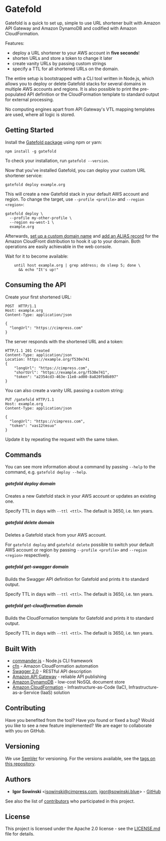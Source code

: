 # Gatefold

Gatefold is a quick to set up, simple to use URL shortener built with Amazon API Gateway and Amazon DynamoDB and codified with Amazon CloudFormation.

Features:
- deploy a URL shortener to your AWS account in **five seconds**!
- shorten URLs and store a token to change it later
- create vanity URLs by passing custom strings
- specify a TTL for all shortened URLs on the domain.

The entire setup is bootstrapped with a CLI tool written in Node.js, which allows you to deploy or delete Gatefold stacks for several domains in multiple AWS accounts and regions. It is also possible to print the pre-populated API definition or the CloudFormation template to standard output for external processing.

No computing engines apart from API Gateway's VTL mapping templates are used, where all logic is stored.

## Getting Started

Install the [Gatefold package](https://www.npmjs.com/package/gatefold) using npm or yarn:
```
npm install -g gatefold
```
To check your installation, run `gatefold --version`.

Now that you've installed Gatefold, you can deploy your custom URL shortener service:
```
gatefold deploy example.org
```
This will create a new Gatefold stack in your default AWS account and region. To change the target, use `--profile <profile>` and `--region <region>`:
```
gatefold deploy \
  --profile my-other-profile \
  --region eu-west-1 \
  example.org
```
Afterwards, [set up a custom domain name](https://docs.aws.amazon.com/apigateway/latest/developerguide/how-to-custom-domains.html) and [add an ALIAS record](https://docs.aws.amazon.com/Route53/latest/DeveloperGuide/resource-record-sets-creating.html) for the Amazon CloudFront distribution to hook it up to your domain. Both operations are easily achievable in the web console.

Wait for it to become available:
```
    until host example.org | grep address; do sleep 5; done \
      && echo "It's up!"
```

## Consuming the API

Create your first shortened URL:
```
POST  HTTP/1.1
Host: example.org
Content-Type: application/json

{
  "longUrl": "https://cimpress.com"
}
```

The server responds with the shortened URL and a token:
```
HTTP/1.1 201 Created
Content-Type: application/json
Location: https://example.org/f530e741
{
    "longUrl": "https://cimpress.com",
    "shortUrl": "https://example.org/f530e741",
    "token": "a2354cd3-463e-11e8-ad00-8a820fb8b897"
}
```

You can also create a vanity URL passing a custom string:
```
PUT /gatefold HTTP/1.1
Host: example.org
Content-Type: application/json

{
  "longUrl": "https://cimpress.com",
  "token": "vas12tmsuo"
}
```
Update it by repeating the request with the same token.

## Commands
You can see more information about a command by passing `--help` to the command, e.g. `gatefold deploy --help`.

##### gatefold deploy **domain**
Creates a new Gatefold stack in your AWS account or updates an existing one.

Specify TTL in days with `--ttl <ttl>`. The default is 3650, i.e. ten years.

##### gatefold delete **domain**
Deletes a Gatefold stack from your AWS account.

For `gatefold deploy` and `gatefold delete` possible to switch your default AWS account or region by passing `--profile <profile>` and `--region <region>` respectively.

##### gatefold get-swagger **domain**
Builds the Swagger API definition for Gatefold and prints it to standard output.

Specify TTL in days with `--ttl <ttl>`. The default is 3650, i.e. ten years.


##### gatefold get-cloudformation **domain**
Builds the CloudFormation template for Gatefold and prints it to standard output.

Specify TTL in days with `--ttl <ttl>`. The default is 3650, i.e. ten years.

## Built With

* [commander.js](https://github.com/tj/commander.js/) - Node.js CLI framework
* [cfn](https://github.com/Nordstrom/cfn) - Amazon CloudFormation automation
* [Swagger 2.0](https://github.com/OAI/OpenAPI-Specification/blob/master/versions/2.0.md) - RESTful API description
* [Amazon API Gateway](https://aws.amazon.com/api-gateway/) - reliable API publishing
* [Amazon DynamoDB](https://aws.amazon.com/dynamodb/) - low-cost NoSQL document store
* [Amazon CloudFormation](https://aws.amazon.com/cloudformation/) - Infrastructure-as-Code (IaC), Infrastructure-as-a-Service (IaaS) solution

## Contributing

Have you benefited from the tool? Have you found or fixed a bug? Would you like to see a new feature implemented? We are eager to collaborate with you on GitHub.

## Versioning

We use [SemVer](http://semver.org/) for versioning. For the versions available, see the [tags on this repository](https://github.com/your/project/tags). 

## Authors

* **Igor Sowinski** <[isowinski@cimpress.com](mailto:isowinski@cimpress.com), [igor@sowinski.blue](mailto:igor@sowinski.blue)> - [GitHub](https://github.com/Igrom)

See also the list of [contributors](https://github.com/your/project/contributors) who participated in this project.

## License

This project is licensed under the Apache 2.0 license - see the [LICENSE.md](LICENSE.md) file for details.
